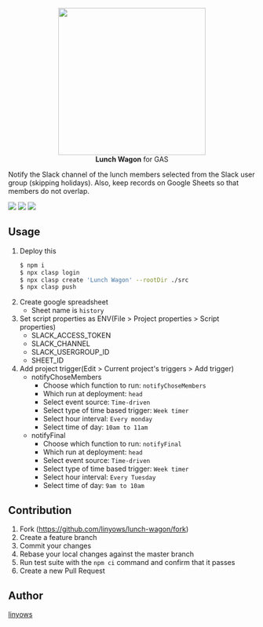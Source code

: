 <p align="center">
<img src="https://raw.githubusercontent.com/linyows/lunch-wagon/master/misc/lunch-wagon.png" width="300"><br>
<strong>Lunch Wagon</strong> for GAS
</p>

Notify the Slack channel of the lunch members selected from the Slack user group (skipping holidays). Also, keep records on Google Sheets so that members do not overlap.

<a href="https://travis-ci.org/linyows/lunch-wagon" title="travis"><img src="https://img.shields.io/travis/linyows/lunch-wagon.svg?style=for-the-badge"></a>
<a href="https://github.com/google/clasp" title="clasp"><img src="https://img.shields.io/badge/built%20with-clasp-4285f4.svg?style=for-the-badge"></a>
<a href="https://github.com/linyows/lunch-wagon/blob/master/LICENSE" title="MIT License"><img src="https://img.shields.io/badge/license-MIT-blue.svg?style=for-the-badge"></a>

Usage
-----

1. Deploy this
    ```sh
    $ npm i
    $ npx clasp login
    $ npx clasp create 'Lunch Wagon' --rootDir ./src
    $ npx clasp push
    ```
1. Create google spreadsheet
    - Sheet name is `history`
1. Set script properties as ENV(File > Project properties > Script properties)
    - SLACK_ACCESS_TOKEN
    - SLACK_CHANNEL
    - SLACK_USERGROUP_ID
    - SHEET_ID
1. Add project trigger(Edit > Current project's triggers > Add trigger)
    - notifyChoseMembers
        - Choose which function to run: `notifyChoseMembers`
        - Which run at deployment: `head`
        - Select event source: `Time-driven`
        - Select type of time based trigger: `Week timer`
        - Select hour interval: `Every monday`
        - Select time of day: `10am to 11am`
    - notifyFinal
        - Choose which function to run: `notifyFinal`
        - Which run at deployment: `head`
        - Select event source: `Time-driven`
        - Select type of time based trigger: `Week timer`
        - Select hour interval: `Every Tuesday`
        - Select time of day: `9am to 10am`

Contribution
------------

1. Fork (https://github.com/linyows/lunch-wagon/fork)
1. Create a feature branch
1. Commit your changes
1. Rebase your local changes against the master branch
1. Run test suite with the `npm ci` command and confirm that it passes
1. Create a new Pull Request

Author
------

[linyows](https://github.com/linyows)
